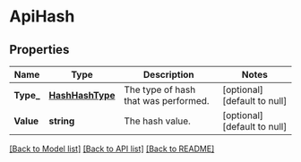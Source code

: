 # ApiHash

## Properties
Name | Type | Description | Notes
------------ | ------------- | ------------- | -------------
**Type_** | [**HashHashType**](HashHashType.md) | The type of hash that was performed. | [optional] [default to null]
**Value** | **string** | The hash value. | [optional] [default to null]

[[Back to Model list]](../README.md#documentation-for-models) [[Back to API list]](../README.md#documentation-for-api-endpoints) [[Back to README]](../README.md)


